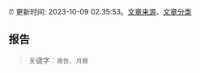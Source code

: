:alarm_clock: 更新时间: 2023-10-09 02:35:53。[文章来源](/README.md)、[文章分类](/TAGS.md)

## 报告


> 关键字：`报告`、`月报`



